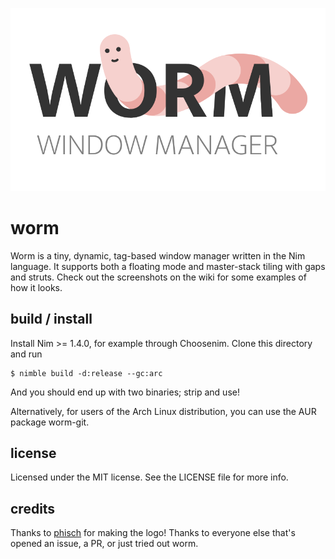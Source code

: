<p align="center"><img src=logo.svg></p>

# worm
Worm is a tiny, dynamic, tag-based window manager written in the Nim language.
It supports both a floating mode and master-stack tiling with gaps and struts.
Check out the screenshots on the wiki for some examples of how it looks.

## build / install
Install Nim >= 1.4.0, for example through Choosenim. Clone this directory and run
```
$ nimble build -d:release --gc:arc
```
And you should end up with two binaries; strip and use!

Alternatively, for users of the Arch Linux distribution, you can use the AUR package worm-git.

## license
Licensed under the MIT license. See the LICENSE file for more info.

## credits
Thanks to [phisch](https://github.com/phisch) for making the logo!
Thanks to everyone else that's opened an issue, a PR, or just tried out worm. 